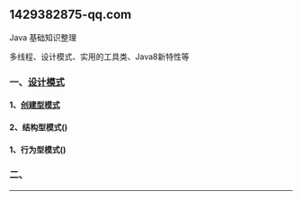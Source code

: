 ## 1429382875-qq.com
Java 基础知识整理

多线程、设计模式、实用的工具类、Java8新特性等

### 一、[设计模式](src/com/xierw/design/partterns/)
#### 1、[创建型模式](src/com/xierw/design/partterns/creationalPattern)
#### 2、结构型模式()
#### 1、行为型模式()

### 二、[]()

---

